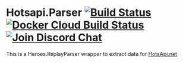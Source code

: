 # Hotsapi.Parser [![Build Status](https://travis-ci.org/hotsapi/Hotsapi.Parser.svg?branch=master)](https://travis-ci.org/poma/Hotsapi.Parser) [![Docker Cloud Build Status](https://img.shields.io/docker/cloud/build/hotsapi/hotsapi-parser.svg?logo=docker)](https://hub.docker.com/r/hotsapi/hotsapi-parser/builds) [![Join Discord Chat](https://img.shields.io/discord/650747275886198815?label=Discord&logo=discord)](https://discord.gg/cADfdFP)

This is a Heroes.ReplayParser wrapper to extract data for [HotsApi.net](http://hotsapi.net/)
